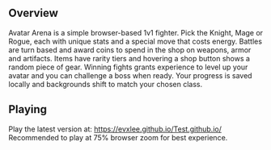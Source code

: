 ## Overview
Avatar Arena is a simple browser-based 1v1 fighter. Pick the Knight,
Mage or Rogue, each with unique stats and a special move that costs energy.
Battles are turn based and award coins to spend in the shop on weapons, armor
and artifacts. Items have rarity tiers and hovering a shop button shows a
random piece of gear. Winning fights grants experience to level up your
avatar and you can challenge a boss when ready. Your progress is saved
locally and backgrounds shift to match your chosen class.

## Playing
Play the latest version at: <https://evxlee.github.io/Test.github.io/>
Recommended to play at 75% browser zoom for best experience.
